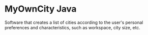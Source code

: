 # MyOwnCity Java
Software that creates a list of cities according to the user's personal preferences and characteristics, such as workspace, city size, etc.
